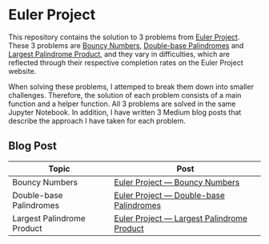 # Euler Project

This repository contains the solution to 3 problems from [Euler Project](https://projecteuler.net/about). These 3 problems are [Bouncy Numbers](https://projecteuler.net/problem=112), [Double-base Palindromes](https://projecteuler.net/problem=36) and [Largest Palindrome Product](https://projecteuler.net/problem=4), and they vary in difficulties, which are reflected through their respective completion rates on the Euler Project website.

When solving these problems, I attemped to break them down into smaller challenges. Therefore, the solution of each problem consists of a main function and a helper function. All 3 problems are solved in the same Jupyter Notebook. In addition, I have written 3 Medium blog posts that describe the approach I have taken for each problem. 

## Blog Post

Topic | Post
-------|-----
Bouncy Numbers | [Euler Project — Bouncy Numbers](https://michaeltang101.medium.com/euler-project-bouncy-numbers-b84c5d69de8e)
Double-base Palindromes | [Euler Project — Double-base Palindromes](https://michaeltang101.medium.com/euler-project-double-base-palindromes-f3f44956276f)
Largest Palindrome Product | [Euler Project — Largest Palindrome Product](https://michaeltang101.medium.com/euler-project-largest-palindrome-product-6ed91b008ba5)
